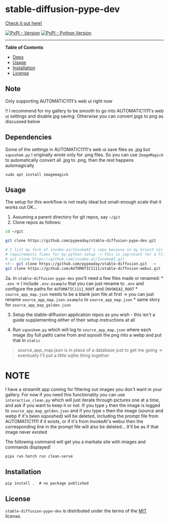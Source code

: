 # stable-diffusion-pype-dev

[Check it out here!](https://pypeaday.github.io/stable-diffusion-pype-dev/)

[![PyPI - Version](https://img.shields.io/pypi/v/stable-diffusion-pype-dev.svg)](https://pypi.org/project/stable-diffusion-pype-dev)
[![PyPI - Python Version](https://img.shields.io/pypi/pyversions/stable-diffusion-pype-dev.svg)](https://pypi.org/project/stable-diffusion-pype-dev)

-----

**Table of Contents**

- [Deps](#Dependencies)
- [Usage](#usage)
- [Installation](#installation)
- [License](#license)

## Note

Only supporting AUTOMATIC1111's web ui right now

!! I recommend for my gallery to be smooth to go into AUTOMATIC1111's web ui
settings and disable jpg saving. Otherwise you can convert jpgs to png as
discussed below

## Dependencies


Some of the settings in AUTOMATIC1111's web ui save files as .jpg but
`sqooshem.py` I originally wrote only for .png files. So you can use
`ImageMagick` to automatically convert all .jpg to .png, then the rest happens
automagically

`sudo apt install imagemagick`

## Usage

The setup for this workflow is not really ideal but small-enough scale that it works out OK...

1. Assuming a parent directory for git repos, say `~/git`
2. Clone repos as follows:

```bash
cd ~/git

git clone https://github.com/pypeaday/stable-diffusion-pype-dev.git

# I list my fork of invoke-ai/InvokeAI's repo because on my branch nic are some
# requirements fixes for my python setup -> this is improtant for a filepath later
# git clone https://github.com/invoke-ai/InvokeAI.git
<!-- git clone https://github.com/pypeaday/stable-diffusion.git -->
git clone https://github.com/AUTOMATIC1111/stable-diffusion-webui.git

```

2a. In `stable-diffusion-pype-dev` you'll need a few files made or renamed:
    * `.env` -> I include `.env.example` that you can just rename to `.env` and configure the paths for `AUTOMATIC1111_ROOT` and `INVOKEAI_ROOT`
    * `source_app_map.json` needs to be a blank json file at first -> you can just rename `source_app_map.json.example` to `source_app_map.json`
    * same story for `source_app_map_golden.json`

3. Setup the stable-diffusion application repos as you wish - this isn't a
   guide supplementing either of their setup instructions at all

4. Run `sqooshem.py` which will log to `source_app_map.json` where each image (by full path) came from and sqoosh the png into a webp and put that in `static`

> source_app_map.json is in place of a database just to get me going -> eventually I'll put a little sqlite thing together

# NOTE 

I have a streamlit app coming for filtering out images you don't want in your
gallery. For now if you need this functionality you can use
`interactive_clean.py` which will just iterate through pictures one at a time,
and ask if you want to keep it or not. If you type `y` then the image is logged
to `source_app_map_golden.json` and if you type `n` then the image (source and
webp if it's been sqooshed) will be deleted, including the prompt file from
AUTOMATIC1111 if it exists, or if it's from InvokeAI's webui then the
corresponding line in the prompt file will also be deleted... It'll be as if
that image never existed

The following command will get you a markata site with images and commands displayed!

```console
pipx run hatch run clean-serve
```

## Installation

```console
pip install .  # no package published
```

## License

`stable-diffusion-pype-dev` is distributed under the terms of the [MIT](https://spdx.org/licenses/MIT.html) license.
